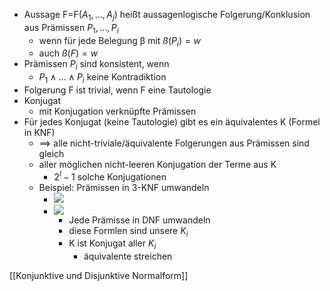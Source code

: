 + Aussage F=F($A_1,...,A_j$) heißt aussagenlogische Folgerung/Konklusion aus Prämissen $P_1,...,P_i$
	+ wenn für jede Belegung β mit $ß(P_i)=w$ 
	+ auch $ß(F)=w$
+ Prämissen $P_i$ sind konsistent, wenn
	+ $P_1∧...∧P_i$ keine Kontradiktion
+ Folgerung F ist trivial, wenn F eine Tautologie
+ Konjugat
	+ mit Konjugation verknüpfte Prämissen
+ Für jedes Konjugat (keine Tautologie) gibt es ein äquivalentes K (Formel in KNF)
	+ ==> alle nicht-triviale/äquivalente Folgerungen aus Prämissen sind gleich
	+ aller möglichen nicht-leeren Konjugation der Terme aus K
		+ $2^l-1$ solche Konjugationen
	+ Beispiel: Prämissen in 3-KNF umwandeln
		+ ![](../../z_images/Pasted%20image%2020220403104726.png)
		+ ![](../../z_images/Pasted%20image%2020220403104749.png)
			+   Jede Prämisse in DNF umwandeln
			+   diese Formlen sind unsere $K_i$
			+   K ist Konjugat aller $K_i$
				+   äquivalente streichen

 [[Konjunktive und Disjunktive Normalform]]